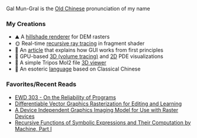 Gal Mun-Gral is the [Old Chinese](https://en.wikipedia.org/wiki/Old_Chinese) pronunciation of my name

### My Creations
- ⛰️ A [hillshade renderer](https://galmungral.github.io/hillshade/) for DEM rasters
- 🌞 Real-time [recursive ray tracing](https://galmungral.github.io/gl-raytracer/) in fragment shader
- 📜 An [article](https://galmungral.github.io/sigui/) that explains how GUI works from first principles
- 🌌 GPU-based [3D (volume tracing)](https://galmungral.github.io/fdm-3d/) and [2D](https://galmungral.github.io/fdm-2d/) PDE visualizations 
- 🧬 A simple Tripos Mol2 file [3D viewer](https://galmungral.github.io/mol-renderer)
- 🔣 An esoteric [language](https://galmungral.github.io/hanbun-lang/) based on Classical Chinese

### Favorites/Recent Reads
- [EWD 303 - On the Reliability of Programs](https://www.cs.utexas.edu/users/EWD/ewd03xx/EWD303.PDF)
- [Differentiable Vector Graphics Rasterization for Editing and Learning](https://dl.acm.org/doi/abs/10.1145/3414685.3417871)
- [A Device Independent Graphics Imaging Model for Use with Raster Devices](https://dl.acm.org/doi/pdf/10.1145/800064.801297)
- [Recursive Functions of Symbolic Expressions and Their Computation by Machine, Part I](https://dl.acm.org/doi/pdf/10.1145/367177.367199)
